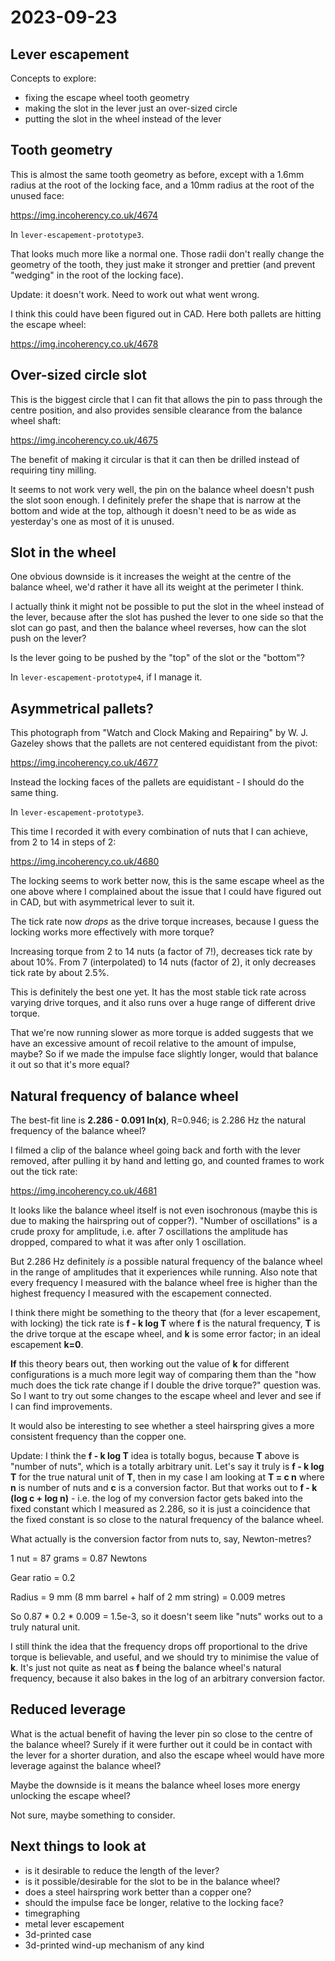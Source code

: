 # 2023-09-23

## Lever escapement

Concepts to explore:

 * fixing the escape wheel tooth geometry
 * making the slot in the lever just an over-sized circle
 * putting the slot in the wheel instead of the lever

## Tooth geometry

This is almost the same tooth geometry as before, except with a 1.6mm radius at the root of
the locking face, and a 10mm radius at the root of the unused face:

https://img.incoherency.co.uk/4674

In `lever-escapement-prototype3`.

That looks much more like a normal one. Those radii don't really change the geometry of the tooth,
they just make it stronger and prettier (and prevent "wedging" in the root of the locking face).

Update: it doesn't work. Need to work out what went wrong.

I think this could have been figured out in CAD. Here both pallets are hitting the escape wheel:

https://img.incoherency.co.uk/4678

## Over-sized circle slot

This is the biggest circle that I can fit that allows the pin to pass through the centre position,
and also provides sensible clearance from the balance wheel shaft:

https://img.incoherency.co.uk/4675

The benefit of making it circular is that it can then be drilled instead of requiring tiny milling.

It seems to not work very well, the pin on the balance wheel doesn't push the slot soon enough.
I definitely prefer the shape that is narrow at the bottom and wide at the top, although it doesn't
need to be as wide as yesterday's one as most of it is unused.

## Slot in the wheel

One obvious downside is it increases the weight at the centre of the balance wheel, we'd rather it
have all its weight at the perimeter I think.

I actually think it might not be possible to put the slot in the wheel instead of the lever,
because after the slot has pushed the lever to one side so that the slot can go past, and then
the balance wheel reverses, how can the slot push on the lever?

Is the lever going to be pushed by the "top" of the slot or the "bottom"?

In `lever-escapement-prototype4`, if I manage it.

## Asymmetrical pallets?

This photograph from "Watch and Clock Making and Repairing" by W. J. Gazeley shows that
the pallets are not centered equidistant from the pivot:

https://img.incoherency.co.uk/4677

Instead the locking faces of the pallets are equidistant - I should do the same thing.

In `lever-escapement-prototype3`.

This time I recorded it with every combination of nuts that I can achieve, from 2 to 14 in steps of 2:

https://img.incoherency.co.uk/4680

The locking seems to work better now, this is the same escape wheel as the one above where I complained
about the issue that I could have figured out in CAD, but with asymmetrical lever to suit it.

The tick rate now *drops* as the drive torque increases, because I guess the locking works more effectively
with more torque?

Increasing torque from 2 to 14 nuts (a factor of 7!), decreases tick rate by about 10%. From 7
(interpolated) to 14 nuts (factor of 2), it only decreases tick rate by about 2.5%.

This is definitely the best one yet. It has the most stable tick rate across varying drive torques, and
it also runs over a huge range of different drive torque.

That we're now running slower as more torque is added suggests that we have an excessive
amount of recoil relative to the amount of impulse, maybe? So if we made the impulse face slightly longer, would
that balance it out so that it's more equal?

## Natural frequency of balance wheel

The best-fit line is **2.286 - 0.091 ln(x)**, R=0.946; is 2.286 Hz the natural frequency of the balance wheel?

I filmed a clip of the balance wheel going back and forth with the lever removed, after pulling it by hand and letting go,
and counted frames to work out the tick rate:

https://img.incoherency.co.uk/4681

It looks like the balance wheel itself is not even isochronous (maybe this is due to making the hairspring
out of copper?). "Number of oscillations" is a crude proxy for amplitude, i.e. after 7 oscillations the amplitude
has dropped, compared to what it was after only 1 oscillation.

But 2.286 Hz definitely *is* a possible natural frequency of the balance wheel in the range of amplitudes that
it experiences while running. Also note that every frequency I measured with the balance wheel free is higher than
the highest frequency I measured with the escapement connected.

I think there might be something to the theory that (for a lever escapement, with locking)
the tick rate is **f - k log T** where **f** is the natural frequency,
**T** is the drive torque at the escape wheel, and **k** is some error factor; in an ideal escapement **k=0**.

**If** this theory bears out, then working out the value of **k** for different configurations is a much more legit
way of comparing them than the "how much does the tick rate change if I double the drive torque?" question was.
So I want to try out some changes to the escape wheel and lever and see if I can find improvements.

It would also be interesting to see whether a steel hairspring gives a more consistent frequency than the copper one.

Update: I think the **f - k log T** idea is totally bogus, because **T** above is "number of nuts", which is a totally
arbitrary unit. Let's say it truly is **f - k log T** for the true natural unit of **T**, then in my case I am
looking at **T = c n** where **n** is number of nuts and **c** is a conversion factor. But that works out to
**f - k (log c + log n)** - i.e. the log of my conversion factor gets baked into the fixed constant which I
measured as 2.286, so it is just a coincidence that the fixed constant is so close to the natural frequency
of the balance wheel.

What actually is the conversion factor from nuts to, say, Newton-metres?

1 nut = 87 grams = 0.87 Newtons

Gear ratio = 0.2

Radius = 9 mm (8 mm barrel + half of 2 mm string) = 0.009 metres

So 0.87 * 0.2 * 0.009 = 1.5e-3, so it doesn't seem like "nuts" works out to a truly natural unit.

I still think the idea that the frequency drops off proportional to the drive torque is believable, and useful,
and we should try to minimise the value of **k**. It's just
not quite as neat as **f** being the balance wheel's natural frequency, because it also bakes in the log of an arbitrary conversion
factor.

## Reduced leverage

What is the actual benefit of having the lever pin so close to the centre of the balance wheel?
Surely if it were further out it could be in contact with the lever for a shorter duration, and also
the escape wheel would have more leverage against the balance wheel?

Maybe the downside is it means the balance wheel loses more energy unlocking the escape wheel?

Not sure, maybe something to consider.

## Next things to look at

* is it desirable to reduce the length of the lever?
* is it possible/desirable for the slot to be in the balance wheel?
* does a steel hairspring work better than a copper one?
* should the impulse face be longer, relative to the locking face?
* timegraphing
* metal lever escapement
* 3d-printed case
* 3d-printed wind-up mechanism of any kind

